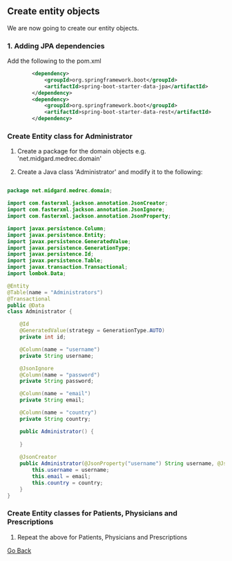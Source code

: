 ## Create entity objects

We are now going to create our entity objects. 

### 1. Adding JPA dependencies

Add the following to the pom.xml

```XML
        <dependency>
            <groupId>org.springframework.boot</groupId>
            <artifactId>spring-boot-starter-data-jpa</artifactId>
        </dependency>
        <dependency>
            <groupId>org.springframework.boot</groupId>
            <artifactId>spring-boot-starter-data-rest</artifactId>
        </dependency>
```

### Create Entity class for Administrator

1. Create a package for the domain objects e.g. 'net.midgard.medrec.domain'

2. Create a Java class 'Administrator' and modify it to the following:

```Java

package net.midgard.medrec.domain;

import com.fasterxml.jackson.annotation.JsonCreator;
import com.fasterxml.jackson.annotation.JsonIgnore;
import com.fasterxml.jackson.annotation.JsonProperty;

import javax.persistence.Column;
import javax.persistence.Entity;
import javax.persistence.GeneratedValue;
import javax.persistence.GenerationType;
import javax.persistence.Id;
import javax.persistence.Table;
import javax.transaction.Transactional;
import lombok.Data;

@Entity
@Table(name = "Administrators")
@Transactional
public @Data
class Administrator {

    @Id
    @GeneratedValue(strategy = GenerationType.AUTO)
    private int id;

    @Column(name = "username")
    private String username;

    @JsonIgnore
    @Column(name = "password")
    private String password;

    @Column(name = "email")
    private String email;

    @Column(name = "country")
    private String country;

    public Administrator() {
   
    }
    
    @JsonCreator
    public Administrator(@JsonProperty("username") String username, @JsonProperty("password") String password, @JsonProperty("email") String email, @JsonProperty("country") String country ) {
        this.username = username;
        this.email = email;
        this.country = country;
    }
}
```

### Create Entity classes for Patients, Physicians and Prescriptions

1. Repeat the above for Patients, Physicians and Prescriptions

<a href="teachme" class="btn" >Go Back</a>
